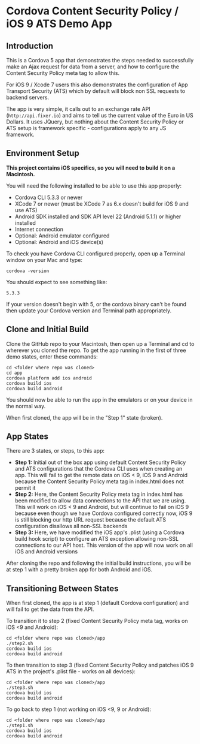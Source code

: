 # Cordova Content Security Policy / iOS 9 ATS Demo App

## Introduction

This is a Cordova 5 app that demonstrates the steps needed to successfully make an Ajax request for data from a server, and how to configure the Content Security Policy meta tag to allow this.

For iOS 9 / Xcode 7 users this also demonstrates the configuration of App Transport Security (ATS) which by default will block non SSL requests to backend servers.

The app is very simple, it calls out to an exchange rate API (```http://api.fixer.io```) and aims to tell us the current value of the Euro in US Dollars.  It uses JQuery, but nothing about the Content Security Policy or ATS setup is framework specific - configurations apply to any JS framework.

## Environment Setup

**This project contains iOS specifics, so you will need to build it on a Macintosh.**

You will need the following installed to be able to use this app properly:

* Cordova CLI 5.3.3 or newer
* XCode 7 or newer (must be XCode 7 as 6.x doesn't build for iOS 9 and use ATS)
* Android SDK installed and SDK API level 22 (Android 5.1.1) or higher installed
* Internet connection
* Optional: Android emulator configured
* Optional: Android and iOS device(s)

To check you have Cordova CLI configured properly, open up a Terminal window on your Mac and type:

```
cordova -version
```

You should expect to see something like:

```
5.3.3
```

If your version doesn't begin with 5, or the cordova binary can't be found then update your Cordova version and Terminal path appropriately.

## Clone and Initial Build

Clone the GitHub repo to your Macintosh, then open up a Terminal and cd to wherever you cloned the repo.  To get the app running in the first of three demo states, enter these commands:

```
cd <folder where repo was cloned>
cd app
cordova platform add ios android
cordova build ios
cordova build android
```

You should now be able to run the app in the emulators or on your device in the normal way.

When first cloned, the app will be in the "Step 1" state (broken).

## App States

There are 3 states, or steps, to this app:

* **Step 1:** Initial out of the box app using default Content Security Policy and ATS configurations that the Cordova CLI uses when creating an app.  This will fail to get the remote data on iOS < 9, iOS 9 and Android because the Content Security Policy meta tag in index.html does not permit it
* **Step 2:** Here, the Content Security Policy meta tag in index.html has been modified to allow data connections to the API that we are using.  This will work on iOS < 9 and Android, but will continue to fail on iOS 9 because even though we have Cordova configured correctly now, iOS 9 is still blocking our http URL request because the default ATS configuration disallows all non-SSL backends
* **Step 3:** Here, we have modified the iOS app's .plist (using a Cordova build hook script) to configure an ATS exception allowing non-SSL connections to our API host.  This version of the app will now work on all iOS and Android versions

After cloning the repo and following the initial build instructions, you will be at step 1 with a pretty broken app for both Android and iOS.

## Transitioning Between States

When first cloned, the app is at step 1 (default Cordova configuration) and will fail to get the data from the API.

To transition it to step 2 (fixed Content Security Policy meta tag, works on iOS <9 and Android):

```
cd <folder where repo was cloned>/app
./step2.sh
cordova build ios
cordova build android
```

To then transition to step 3 (fixed Content Security Policy and patches iOS 9 ATS in the project's .plist file - works on all devices):

```
cd <folder where repo was cloned>/app
./step3.sh
cordova build ios
cordova build android

```

To go back to step 1 (not working on iOS <9, 9 or Android):

```
cd <folder where repo was cloned>/app
./step1.sh
cordova build ios
cordova build android
```

